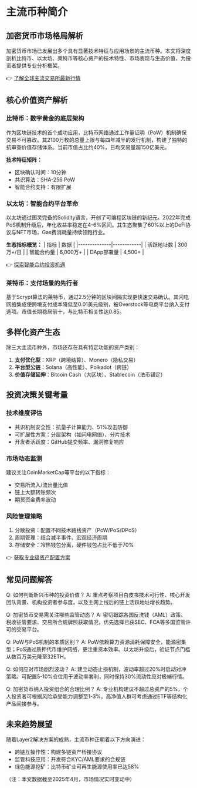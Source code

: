 # 主流币种简介

## 加密货币市场格局解析
加密货币市场已发展出多个具有显著技术特征与应用场景的主流币种。本文将深度剖析比特币、以太坊、莱特币等核心资产的技术特性、市场表现与生态价值，为投资者提供专业分析框架。

👉 [了解全球主流交易所最新行情](https://bit.ly/okx_welcome)

## 核心价值资产解析

### 比特币：数字黄金的底层架构
作为区块链技术的首个成功应用，比特币网络通过工作量证明（PoW）机制确保交易不可篡改。其2100万枚的总量上限与每四年减半的发行机制，构建了独特的抗审查价值存储体系。当前市值占比约40%，日均交易量超150亿美元。

**技术特征矩阵：**
- 区块确认时间：10分钟
- 共识算法：SHA-256 PoW
- 智能合约支持：有限扩展

### 以太坊：智能合约平台革命
以太坊通过图灵完备的Solidity语言，开创了可编程区块链的新纪元。2022年完成PoS机制升级后，年化收益率稳定在4-6%区间。其生态聚集了60%以上的DeFi协议与NFT市场，Gas费消耗量持续领跑行业。

**生态指标概览：**
| 指标         | 数据       |
|--------------|------------|
| 活跃地址数   | 300万+/日  |
| 智能合约量   | 6,000万+   |
| DApp部署量   | 4,500+     |

👉 [探索智能合约投资机遇](https://bit.ly/okx_welcome)

### 莱特币：支付场景的先行者
基于Scrypt算法的莱特币，通过2.5分钟的区块间隔实现更快速交易确认。其闪电网络集成使跨境支付成本降低至0.01美元级别，被Overstock等电商平台纳入支付选项。市值长期稳居前十，与比特币相关性达0.85。

## 多样化资产生态
除三大主流币种外，市场还存在具有特定功能的资产类别：
1. **支付优化型**：XRP（跨境结算）、Monero（隐私交易）
2. **平台型公链**：Solana（高性能）、Polkadot（跨链）
3. **价值存储延伸**：Bitcoin Cash（大区块）、Stablecoin（法币锚定）

## 投资决策关键考量

### 技术维度评估
- 共识机制安全性：抗量子计算能力、51%攻击防御
- 可扩展性方案：分层架构（如闪电网络）、分片技术
- 开发者活跃度：GitHub提交频率、漏洞修复响应

### 市场动态监测
建议关注CoinMarketCap等平台的以下指标：
- 交易所流入/流出量比值
- 链上大额转账频次
- 期货资金费率波动

### 风险管理策略
1. 分散投资：配置不同技术路线资产（PoW/PoS/DPoS）
2. 周期管理：结合减半事件、宏观经济周期
3. 存储安全：冷热钱包分离，硬件钱包占比不低于70%

👉 [获取专业级资产配置方案](https://bit.ly/okx_welcome)

## 常见问题解答

Q: 如何判断新兴币种的投资价值？
A: 重点考察项目白皮书技术可行性、核心开发团队背景、机构投资者参与度，以及主网上线后的链上活跃地址增长趋势。

Q: 加密货币交易需关注哪些监管动态？
A: 密切跟踪各国反洗钱（AML）政策、税收征管要求、交易所合规牌照获取情况，优先选择已获SEC、FCA等多国监管许可的交易平台。

Q: PoW与PoS机制的本质区别？
A: PoW依赖算力资源消耗保障安全，能源密集型；PoS通过质押代币维护网络，更注重资本效率。以太坊升级后，验证节点门槛从数百万美元降至32ETH。

Q: 如何应对市场剧烈波动？
A: 建立动态止损机制，波动率超过20%时启动对冲策略。可配置5-10%仓位用于波动率套利，同时保持30%流动性应对极端行情。

Q: 加密货币纳入投资组合的合理比例？
A: 专业机构建议不超过总资产的5%，个人投资者可根据风险承受能力调整至1-3%。高净值人群可考虑通过ETF等结构化产品间接参与。

## 未来趋势展望
随着Layer2解决方案的成熟，主流币种正朝着以下方向演进：
- 跨链互操作性：构建多链资产桥接协议
- 监管科技应用：开发符合KYC/AML要求的合规链
- 绿色能源挖矿：比特币矿业可再生能源使用率已达58%

（注：本文数据截至2025年4月，市场情况实时变动中）